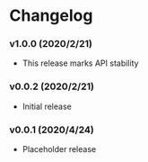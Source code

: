 # Changelog

### v1.0.0 (2020/2/21)

- This release marks API stability

### v0.0.2 (2020/2/21)

- Initial release

### v0.0.1 (2020/4/24)

- Placeholder release
